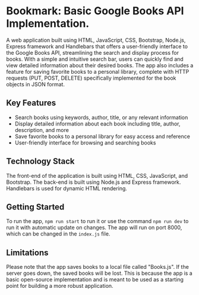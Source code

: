 # Bookmark: Basic Google Books API Implementation.

A web application built using HTML, JavaScript, CSS, Bootstrap, Node.js, Express framework and Handlebars that offers a user-friendly interface to the Google Books API, streamlining the search and display process for books. With a simple and intuitive search bar, users can quickly find and view detailed information about their desired books. The app also includes a feature for saving favorite books to a personal library, complete with HTTP requests (PUT, POST, DELETE) specifically implemented for the book objects in JSON format.
## Key Features
- Search books using keywords, author, title, or any relevant information
- Display detailed information about each book including title, author, description, and more
- Save favorite books to a personal library for easy access and reference
- User-friendly interface for browsing and searching books

## Technology Stack
The front-end of the application is built using HTML, CSS, JavaScript, and Bootstrap. The back-end is built using Node.js and Express framework. Handlebars is used for dynamic HTML rendering.

## Getting Started
To run the app, `npm run start` to run it or use the command `npm run dev` to run it with automatic update on changes. The app will run on port 8000, which can be changed in the `index.js` file.

## Limitations
Please note that the app saves books to a local file called "Books.js". If the server goes down, the saved books will be lost. This is because the app is a basic open-source implementation and is meant to be used as a starting point for building a more robust application.
